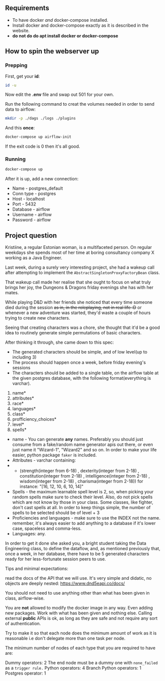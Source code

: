 ## Requirements

* To have docker *and* docker-compose installed.
* Install docker and docker-compose exactly as it is described in the website.
* **do not do do apt install docker or docker-compose**

## How to spin the webserver up

### Prepping

First, get your **id**:
```sh
id -u
```

Now edit the **.env** file and swap out 501 for your own.

Run the following command to creat the volumes needed in order to send data to airflow:
```sh
mkdir -p ./dags ./logs ./plugins
```

And this **once**:
```sh
docker-compose up airflow-init
```
If the exit code is 0 then it's all good.

### Running

```sh
docker-compose up
```

After it is up, add a new connection:

* Name - postgres_default
* Conn type - postgres
* Host - localhost
* Port - 5432
* Database - airflow
* Username - airflow
* Password - airflow

## Project question

Kristiine, a regular Estonian woman, is a multifaceted person. On regular weekdays she spends most of her time at boring consultancy company X working as a Java Engineer. 

Last week, during a surely very interesting project, she had a wakeup call after attempting to implement  the `AbstractSingletonProxyFactoryBean` class.

That wakeup call made her realise that she ought to focus on what truly brings her joy, the Dungeons & Dragons friday evenings she has with her mates.

While playing D&D with her friends she noticed that every time someone died during the session ~~as in, in the roleplaying, not in real life :D~~ or whenever a new adventure was started, they'd waste a couple of hours trying to create new characters.

Seeing that creating characters was a chore, she thought that it'd be a good idea to routinely generate simple permutations of basic characters.

After thinking it through, she came down to this spec:

- The generated characters should be simple, and of low level(up to including 3)
- The process should happen once a week, before friday evening's sessions
- The characters should be added to a single table, on the airflow table at the given postgres database, with the following format(everything is varchar).

1. name*
2. attributes*
3. race*
4. languages*
5. class*
6. profficiency_choices*
7. level*
8. spells*

* name - You can generate **any**
names. Preferably you should just consume from a fake/random name generator apis out there, or even just name it "Wizard-1", "Wizard2" and so on. In order to make your life easier, python package `faker` is included.
* Attributes - varchar containing:
* * (strength(integer from 6-18)
, dexterity(integer from 2-18)
, constitution(integer from 2-18)
, intelligence(integer from 2-18)
, wisdom(integer from 2-18)
, charisma(integer from 2-18)) for instance: "[16, 12, 10, 6, 10, 14]"
* Spells - the maximum learnable spell level is 2, so, when picking your random spells make sure to check their level. Also, do not pick spells which are not know by those in your class. Some classes, like fighter, don't cast spells at all. In order to keep things simple, the number of spells to be selected should be of level + 3
* Proficiencies and languages - make sure to use the INDEX not the name. remember, it's always easier to add anything to a database if it's lower case, spaceless and comma-less. 
* Languages: any.

In order to get it done she asked you, a bright student taking the Data Engineering class, to define the dataflow, and, as mentioned previously that, once a week, in her database, there have to be 5 generated characters ready for her less-fortunate session peers to use.

Tips and minimal expectations:

read the docs of the API that we will use. It's very simple and didatic, no objects are deeply nested: https://www.dnd5eapi.co/docs/

You should not need to use anything other than what has been given in class, airflow-wise.

You are **not** allowed to modify the docker image in any way. Even adding new packages. Work with what has been given and nothing else. Calling external **public** APIs is ok, as long as they are safe and not require any sort of authentication.

Try to make it so that each node does the minimum amount of work as it is reasonable i.e don't delegate more than one task per node.

The minimum number of nodes of each type that you are required to have are:

Dummy operators: 2 The end node must be a dummy one with `none_failed` as a `trigger rule.`
Python operators: 4
Branch Python operators: 1
Postgres operator: 1
